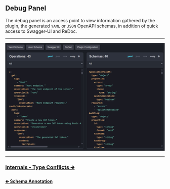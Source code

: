 ## Debug Panel

The debug panel is an access point to view information gathered by the plugin,
the generated `YAML` or `JSON` OpenAPI schemas, in addition of quick access to Swagger-UI and ReDoc.

---

<img src="./images/debug-main.jpg" width="1498" alt="Kopapi Debug Main">

---

### [Internals - Type Conflicts 🡲](03.1.internals-type-conflicts.md)

#### [🡰 Schema Annotation](02.7.api-usage-schema-annotation.md)

